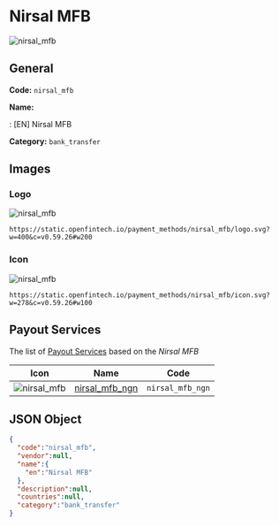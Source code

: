 
# Nirsal MFB 
![nirsal_mfb](https://static.openfintech.io/payment_methods/nirsal_mfb/logo.svg?w=400&c=v0.59.26#w200)  

## General 
**Code:** `nirsal_mfb` 
 
**Name:** 
 
:	[EN] Nirsal MFB 
 
**Category:** `bank_transfer` 
 

## Images 

### Logo 
![nirsal_mfb](https://static.openfintech.io/payment_methods/nirsal_mfb/logo.svg?w=400&c=v0.59.26#w200)  

```
https://static.openfintech.io/payment_methods/nirsal_mfb/logo.svg?w=400&c=v0.59.26#w200
```  

### Icon 
![nirsal_mfb](https://static.openfintech.io/payment_methods/nirsal_mfb/icon.svg?w=278&c=v0.59.26#w100)  

```
https://static.openfintech.io/payment_methods/nirsal_mfb/icon.svg?w=278&c=v0.59.26#w100
```  

## Payout Services 
 
The list of [Payout Services](/payout-services/) based on the _Nirsal MFB_ 

|Icon|Name|Code| 
|:---:|:---:|:---:| 
|![nirsal_mfb](https://static.openfintech.io/payout_methods/nirsal_mfb/icon.svg?w=278&c=v0.59.26#w40) |[nirsal_mfb_ngn](/payout-services/nirsal_mfb_ngn/)|`nirsal_mfb_ngn`| 
 

## JSON Object 

```json
{
  "code":"nirsal_mfb",
  "vendor":null,
  "name":{
    "en":"Nirsal MFB"
  },
  "description":null,
  "countries":null,
  "category":"bank_transfer"
}
```  
